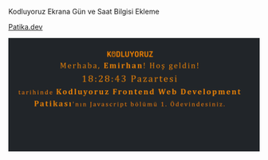 Kodluyoruz Ekrana Gün ve Saat Bilgisi Ekleme

[Patika.dev](https://app.patika.dev/emirhankumus)

![js resmi](js.PNG)